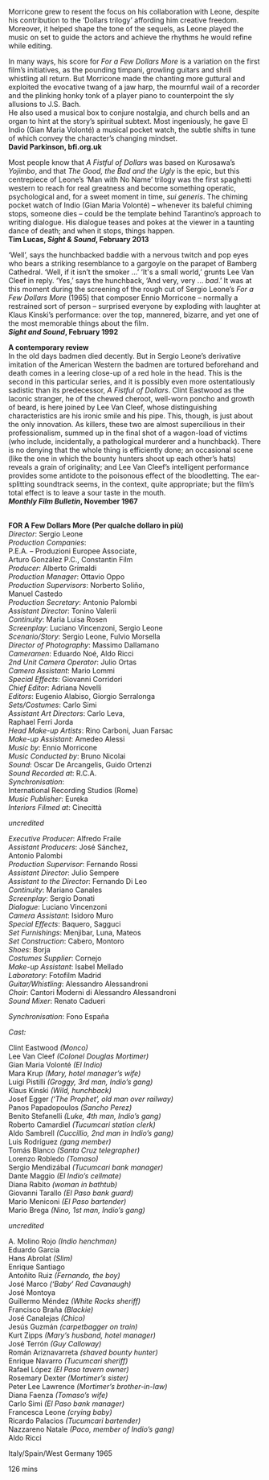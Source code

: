 

Morricone grew to resent the focus on his collaboration with Leone, despite his contribution to the ‘Dollars trilogy’ affording him creative freedom. Moreover, it helped shape the tone of the sequels, as Leone played the music on set to guide the actors and achieve the rhythms he would refine while editing.

In many ways, his score for _For a Few Dollars More_ is a variation on the first film’s initiatives, as the pounding timpani, growling guitars and shrill whistling all return. But Morricone made the chanting more guttural and exploited the evocative twang of a jaw harp, the mournful wail of a recorder and the plinking honky tonk of a player piano to counterpoint the sly allusions to J.S. Bach.  
He also used a musical box to conjure nostalgia, and church bells and an organ to hint at the story’s spiritual subtext. Most ingeniously, he gave El Indio (Gian Maria Volonté) a musical pocket watch, the subtle shifts in tune of which convey the character’s changing mindset.  
**David Parkinson, bfi.org.uk**

Most people know that _A Fistful of Dollars_ was based on Kurosawa’s _Yojimbo_, and that _The Good, the Bad and the Ugly_ is the epic, but this centrepiece of Leone’s ‘Man with No Name’ trilogy was the first spaghetti western to reach for real greatness and become something operatic, psychological and, for a sweet moment in time, _sui generis_. The chiming pocket watch of Indio (Gian Maria Volonté) – whenever its baleful chiming stops, someone dies – could be the template behind Tarantino’s approach to writing dialogue. His dialogue teases and pokes at the viewer in a taunting dance of death; and when it stops,  things happen.  
**Tim Lucas, _Sight & Sound_, February 2013**

‘Well’, says the hunchbacked baddie with a nervous twitch and pop eyes who bears a striking resemblance to a gargoyle on the parapet of Bamberg Cathedral. ‘Well, if it isn’t the smoker ...’ ‘It's a small world,’ grunts Lee Van Cleef in reply. ‘Yes,’ says the hunchback, ‘And very, very ... _bad_.’ It was at this moment during the screening of the rough cut of Sergio Leone’s _For a Few Dollars More_ (1965) that composer Ennio Morricone – normally a restrained sort of person – surprised everyone by exploding with laughter at Klaus Kinski’s performance: over the top, mannered, bizarre, and yet one of the most memorable things about the film.  
**_Sight and Sound_, February 1992**

**A contemporary review**  
In the old days badmen died decently. But in Sergio Leone’s derivative imitation of the American Western the badmen are tortured beforehand and death comes in a leering close-up of a red hole in the head. This is the second in this particular series, and it is possibly even more ostentatiously sadistic than its predecessor, _A Fistful of Dollars_. Clint Eastwood as the laconic stranger, he of the chewed cheroot, well-worn poncho and growth of beard, is here joined by Lee Van Cleef, whose distinguishing characteristics are his ironic smile and his pipe. This, though, is just about the only innovation. As killers, these two are almost supercilious in their professionalism, summed up in the final shot of a wagon-load of victims (who include, incidentally, a pathological murderer and a hunchback). There is no denying that the whole thing is efficiently done; an occasional scene (like the one in which the bounty hunters shoot up each other’s hats) reveals a grain of originality; and Lee Van Cleef’s intelligent performance provides some antidote to the poisonous effect of the bloodletting. The ear-splitting soundtrack seems, in the context, quite appropriate; but the film’s total effect is to leave a sour taste in the mouth.  
**_Monthly Film Bulletin_, November 1967**
<br><br>


**FOR A Few Dollars More  (Per qualche dollaro in più)**  
_Director_: Sergio Leone  
_Production Companies_:  
P.E.A. – Produzioni Europee Associate,  
Arturo González P.C., Constantin Film  
_Producer_: Alberto Grimaldi  
_Production Manager_: Ottavio Oppo  
_Production Supervisors_: Norberto Soliño,  
Manuel Castedo  
_Production Secretary_: Antonio Palombi  
_Assistant Director_: Tonino Valerii  
_Continuity_: Maria Luisa Rosen  
_Screenplay_: Luciano Vincenzoni, Sergio Leone  
_Scenario/Story_: Sergio Leone, Fulvio Morsella  
_Director of Photography_: Massimo Dallamano  
_Cameramen_: Eduardo Noé, Aldo Ricci  
_2nd Unit Camera Operator_: Julio Ortas  
_Camera Assistant_: Mario Lommi  
_Special Effects_: Giovanni Corridori  
_Chief Editor_: Adriana Novelli  
_Editors_: Eugenio Alabiso, Giorgio Serralonga  
_Sets/Costumes_: Carlo Simi  
_Assistant Art Directors_: Carlo Leva,  
Raphael Ferri Jorda  
_Head Make-up Artists_: Rino Carboni, Juan Farsac  
_Make-up Assistant_: Amedeo Alessi  
_Music by_: Ennio Morricone  
_Music Conducted by_: Bruno Nicolai  
_Sound_: Oscar De Arcangelis, Guido Ortenzi  
_Sound Recorded at_: R.C.A.  
_Synchronisation_:  
International Recording Studios (Rome)  
_Music Publisher_: Eureka  
_Interiors Filmed at_: Cinecittà

_uncredited_

_Executive Producer_: Alfredo Fraile  
_Assistant Producers_: José Sánchez,  
Antonio Palombi  
_Production Supervisor_: Fernando Rossi  
_Assistant Director_: Julio Sempere  
_Assistant to the Director_: Fernando Di Leo  
_Continuity_: Mariano Canales  
_Screenplay_: Sergio Donati  
_Dialogue_: Luciano Vincenzoni  
_Camera Assistant_: Isidoro Muro  
_Special Effects_: Baquero, Sagguci  
_Set Furnishings_: Menjibar, Luna, Mateos  
_Set Construction_: Cabero, Montoro  
_Shoes_: Borja  
_Costumes Supplier_: Cornejo  
_Make-up Assistant_: Isabel Mellado  
_Laboratory_: Fotofilm Madrid  
_Guitar/Whistling_: Alessandro Alessandroni  
_Choir_: Cantori Moderni di Alessandro Alessandroni  
_Sound Mixer_: Renato Cadueri

_Synchronisation_: Fono España

_Cast:_

Clint Eastwood _(Monco)_  
Lee Van Cleef _(Colonel Douglas Mortimer)_  
Gian Maria Volonté _(El Indio)_  
Mara Krup _(Mary, hotel manager’s wife)_  
Luigi Pistilli _(Groggy, 3rd man, Indio’s gang)_  
Klaus Kinski _(Wild, hunchback)_  
Josef Egger _(‘The Prophet’, old man over railway)_  
Panos Papadopoulos _(Sancho Perez)_  
Benito Stefanelli _(Luke, 4th man, Indio’s gang)_  
Roberto Camardiel _(Tucumcari station clerk)_  
Aldo Sambrell _(Cuccillio, 2nd man in Indio’s gang)_  
Luis Rodríguez _(gang member)_  
Tomás Blanco _(Santa Cruz telegrapher)_  
Lorenzo Robledo _(Tomaso)_  
Sergio Mendizábal _(Tucumcari bank manager)_  
Dante Maggio _(El Indio’s cellmate)_  
Diana Rabito _(woman in bathtub)_  
Giovanni Tarallo _(El Paso bank guard)_  
Mario Meniconi _(El Paso bartender)_  
Mario Brega _(Nino, 1st man, Indio’s gang)_

_uncredited_

A. Molino Rojo _(Indio henchman)_  
Eduardo Garcia  
Hans Abrolat _(Slim)_  
Enrique Santiago  
Antoñito Ruiz _(Fernando, the boy)_  
José Marco _(‘Baby’ Red Cavanaugh)_  
José Montoya  
Guillermo Méndez _(White Rocks sheriff)_  
Francisco Braña _(Blackie)_  
José Canalejas _(Chico)_  
Jesús Guzmán _(carpetbagger on train)_  
Kurt Zipps _(Mary’s husband, hotel manager)_  
José Terrón _(Guy Calloway)_  
Román Ariznavarreta _(shaved bounty hunter)_  
Enrique Navarro _(Tucumcari sheriff)_  
Rafael López _(El Paso tavern owner)_  
Rosemary Dexter _(Mortimer’s sister)_  
Peter Lee Lawrence _(Mortimer’s brother-in-law)_  
Diana Faenza _(Tomaso’s wife)_  
Carlo Simi _(El Paso bank manager)_  
Francesca Leone _(crying baby)_  
Ricardo Palacios _(Tucumcari bartender)_  
Nazzareno Natale _(Paco, member of Indio’s gang)_  
Aldo Ricci

Italy/Spain/West Germany 1965

126 mins
<!--stackedit_data:
eyJoaXN0b3J5IjpbLTE3OTQ4NzYyODZdfQ==
-->